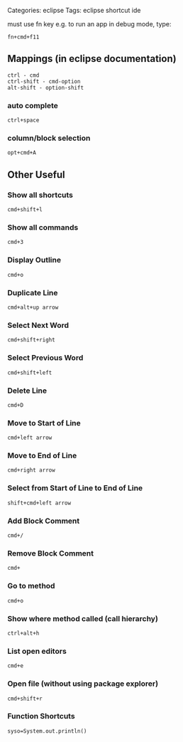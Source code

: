 Categories: eclipse
Tags: eclipse
      shortcut
      ide

must use fn key e.g. to run an app in debug mode, type:

    fn+cmd+f11

## Mappings (in eclipse documentation)

    ctrl - cmd
    ctrl-shift - cmd-option
    alt-shift - option-shift

### auto complete

    ctrl+space

### column/block selection

    opt+cmd+A


## Other Useful

### Show all shortcuts

    cmd+shift+l

### Show all commands

    cmd+3

### Display Outline

    cmd+o

### Duplicate Line

    cmd+alt+up arrow

### Select Next Word

    cmd+shift+right

### Select Previous Word

    cmd+shift+left

### Delete Line

    cmd+D

### Move to Start of Line

    cmd+left arrow

### Move to End of Line

    cmd+right arrow

### Select from Start of Line to End of Line

    shift+cmd+left arrow

### Add Block Comment

    cmd+/

### Remove Block Comment

    cmd+

### Go to method

    cmd+o

### Show where method called (call hierarchy)

    ctrl+alt+h

### List open editors

    cmd+e

### Open file (without using package explorer)

    cmd+shift+r

### Function Shortcuts

    syso=System.out.println()

